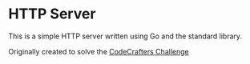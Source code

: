 # HTTP Server

This is a simple HTTP server written using Go and the standard library.

Originally created to solve the [CodeCrafters Challenge](https://codecrafters.io/)

